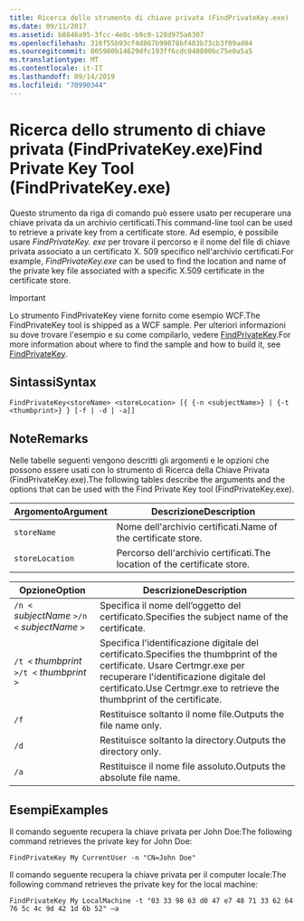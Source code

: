 ```yaml
---
title: Ricerca dello strumento di chiave privata (FindPrivateKey.exe)
ms.date: 09/11/2017
ms.assetid: b8846a95-3fcc-4e8c-b9c0-128d975a6307
ms.openlocfilehash: 316f55b93cf4d867b99878bf483b73cb3f09ad04
ms.sourcegitcommit: 005980b14629dfc193ff6cdc040800bc75e0a5a5
ms.translationtype: MT
ms.contentlocale: it-IT
ms.lasthandoff: 09/14/2019
ms.locfileid: "70990344"
---
```

# <a name="find-private-key-tool-findprivatekeyexe"></a><span data-ttu-id="b3cdf-102">Ricerca dello strumento di chiave privata (FindPrivateKey.exe)</span><span class="sxs-lookup"><span data-stu-id="b3cdf-102">Find Private Key Tool (FindPrivateKey.exe)</span></span>

<span data-ttu-id="b3cdf-103">Questo strumento da riga di comando può essere usato per recuperare una chiave privata da un archivio certificati.</span><span class="sxs-lookup"><span data-stu-id="b3cdf-103">This command-line tool can be used to retrieve a private key from a certificate store.</span></span> <span data-ttu-id="b3cdf-104">Ad esempio, è possibile usare *FindPrivateKey. exe* per trovare il percorso e il nome del file di chiave privata associato a un certificato X. 509 specifico nell'archivio certificati.</span><span class="sxs-lookup"><span data-stu-id="b3cdf-104">For example, *FindPrivateKey.exe* can be used to find the location and name of the private key file associated with a specific X.509 certificate in the certificate store.</span></span>

> [!IMPORTANT]
> <span data-ttu-id="b3cdf-105">Lo strumento FindPrivateKey viene fornito come esempio WCF.</span><span class="sxs-lookup"><span data-stu-id="b3cdf-105">The FindPrivateKey tool is shipped as a WCF sample.</span></span> <span data-ttu-id="b3cdf-106">Per ulteriori informazioni su dove trovare l'esempio e su come compilarlo, vedere [FindPrivateKey](./samples/findprivatekey.md).</span><span class="sxs-lookup"><span data-stu-id="b3cdf-106">For more information about where to find the sample and how to build it, see [FindPrivateKey](./samples/findprivatekey.md).</span></span>

## <a name="syntax"></a><span data-ttu-id="b3cdf-107">Sintassi</span><span class="sxs-lookup"><span data-stu-id="b3cdf-107">Syntax</span></span>

```console
FindPrivateKey<storeName> <storeLocation> [{ {-n <subjectName>} | {-t <thumbprint>} } [-f | -d | -a]]
```

## <a name="remarks"></a><span data-ttu-id="b3cdf-108">Note</span><span class="sxs-lookup"><span data-stu-id="b3cdf-108">Remarks</span></span>

<span data-ttu-id="b3cdf-109">Nelle tabelle seguenti vengono descritti gli argomenti e le opzioni che possono essere usati con lo strumento di Ricerca della Chiave Privata (FindPrivateKey.exe).</span><span class="sxs-lookup"><span data-stu-id="b3cdf-109">The following tables describe the arguments and the options that can be used with the Find Private Key tool (FindPrivateKey.exe).</span></span>

|<span data-ttu-id="b3cdf-110">Argomento</span><span class="sxs-lookup"><span data-stu-id="b3cdf-110">Argument</span></span>|<span data-ttu-id="b3cdf-111">Descrizione</span><span class="sxs-lookup"><span data-stu-id="b3cdf-111">Description</span></span>|
|--------------|-----------------|
|`storeName`|<span data-ttu-id="b3cdf-112">Nome dell'archivio certificati.</span><span class="sxs-lookup"><span data-stu-id="b3cdf-112">Name of the certificate store.</span></span>|
|`storeLocation`|<span data-ttu-id="b3cdf-113">Percorso dell'archivio certificati.</span><span class="sxs-lookup"><span data-stu-id="b3cdf-113">The location of the certificate store.</span></span>|

|<span data-ttu-id="b3cdf-114">Opzione</span><span class="sxs-lookup"><span data-stu-id="b3cdf-114">Option</span></span>|<span data-ttu-id="b3cdf-115">Descrizione</span><span class="sxs-lookup"><span data-stu-id="b3cdf-115">Description</span></span>|
|------------|-----------------|
|<span data-ttu-id="b3cdf-116">`/n <` *subjectName* `>`</span><span class="sxs-lookup"><span data-stu-id="b3cdf-116">`/n <` *subjectName* `>`</span></span>|<span data-ttu-id="b3cdf-117">Specifica il nome dell’oggetto del certificato.</span><span class="sxs-lookup"><span data-stu-id="b3cdf-117">Specifies the subject name of the certificate.</span></span>|
|<span data-ttu-id="b3cdf-118">`/t <` *thumbprint* `>`</span><span class="sxs-lookup"><span data-stu-id="b3cdf-118">`/t <` *thumbprint* `>`</span></span>|<span data-ttu-id="b3cdf-119">Specifica l'identificazione digitale del certificato.</span><span class="sxs-lookup"><span data-stu-id="b3cdf-119">Specifies the thumbprint of the certificate.</span></span> <span data-ttu-id="b3cdf-120">Usare Certmgr.exe per recuperare l'identificazione digitale del certificato.</span><span class="sxs-lookup"><span data-stu-id="b3cdf-120">Use Certmgr.exe to retrieve the thumbprint of the certificate.</span></span>|
|`/f`|<span data-ttu-id="b3cdf-121">Restituisce soltanto il nome file.</span><span class="sxs-lookup"><span data-stu-id="b3cdf-121">Outputs the file name only.</span></span>|
|`/d`|<span data-ttu-id="b3cdf-122">Restituisce soltanto la directory.</span><span class="sxs-lookup"><span data-stu-id="b3cdf-122">Outputs the directory only.</span></span>|
|`/a`|<span data-ttu-id="b3cdf-123">Restituisce il nome file assoluto.</span><span class="sxs-lookup"><span data-stu-id="b3cdf-123">Outputs the absolute file name.</span></span>|

## <a name="examples"></a><span data-ttu-id="b3cdf-124">Esempi</span><span class="sxs-lookup"><span data-stu-id="b3cdf-124">Examples</span></span>

<span data-ttu-id="b3cdf-125">Il comando seguente recupera la chiave privata per John Doe:</span><span class="sxs-lookup"><span data-stu-id="b3cdf-125">The following command retrieves the private key for John Doe:</span></span>

```console
FindPrivateKey My CurrentUser -n "CN=John Doe"
```

<span data-ttu-id="b3cdf-126">Il comando seguente recupera la chiave privata per il computer locale:</span><span class="sxs-lookup"><span data-stu-id="b3cdf-126">The following command retrieves the private key for the local machine:</span></span>

```console
FindPrivateKey My LocalMachine -t "03 33 98 63 d0 47 e7 48 71 33 62 64 76 5c 4c 9d 42 1d 6b 52" –a
```

